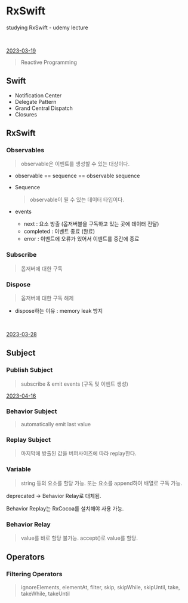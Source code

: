 # RxSwift
studying RxSwift - udemy lecture

<br/>

[2023-03-19](HelloRxSwift/HelloRxSwift/RxSwiftPlayground.playground/Pages/practice1.xcplaygroundpage/Contents.swift) 
<br/>

> Reactive Programming

## Swift
- Notification Center
- Delegate Pattern
- Grand Central Dispatch
- Closures

## RxSwift

### Observables
    
> observable은 이벤트를 생성할 수 있는 대상이다.

- observable == sequence == observable sequence

- Sequence
    
    > observable이 될 수 있는 데이터 타입이다.
     
- events
    - next : 요소 방출 (옵저버블을 구독하고 있는 곳에 데이터 전달)
    - completed : 이벤트 종료 (완료)
    - error : 이벤트에 오류가 있어서 이벤트를 중간에 종료
    
### Subscribe
    
> 옵저버에 대한 구독

### Dispose
    
> 옵저버에 대한 구독 해제
     
-  dispose하는 이유 : memory leak 방지

<br/>

[2023-03-28](HelloRxSwift/HelloRxSwift/RxSwiftPlayground.playground/Pages/Practice2.xcplaygroundpage/Contents.swift) 
<br/>

## Subject

### Publish Subject

> subscribe & emit events (구독 및 이벤트 생성)

[2023-04-16](HelloRxSwift/HelloRxSwift/RxSwiftPlayground.playground/Pages/Practice3.xcplaygroundpage/Contents.swift) 
<br/>

### Behavior Subject

> automatically emit last value

### Replay Subject

> 마지막에 방출된 값을 버퍼사이즈에 따라 replay한다.

### Variable

> string 등의 요소를 할당 가능. 또는 요소를 append하여 배열로 구독 가능.

deprecated -> Behavior Relay로 대체됨.

Behavior Replay는 RxCocoa를 설치해야 사용 가능.

### Behavior Relay

> value를 바로 할당 불가능. accept()로 value를 할당.

## Operators

### Filtering Operators

> ignoreElements, elementAt, filter, skip, skipWhile, skipUntil, take, takeWhile, takeUntil

<!-- ### Transforming Operators

> toArray,  -->